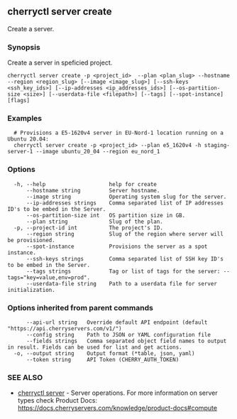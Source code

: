 ## cherryctl server create

Create a server.

### Synopsis

Create a server in speficied project.

```
cherryctl server create -p <project_id>  --plan <plan_slug> --hostname --region <region_slug> [--image <image_slug>] [--ssh-keys <ssh_key_ids>] [--ip-addresses <ip_addresses_ids>] [--os-partition-size <size>] [--userdata-file <filepath>] [--tags] [--spot-instance] [flags]
```

### Examples

```
  # Provisions a E5-1620v4 server in EU-Nord-1 location running on a Ubuntu 20.04:
  cherryctl server create -p <project_id> --plan e5_1620v4 -h staging-server-1 --image ubuntu_20_04 --region eu_nord_1
```

### Options

```
  -h, --help                    help for create
      --hostname string         Server hostname.
      --image string            Operating system slug for the server.
      --ip-addresses strings    Comma separated list of IP addresses ID's to be embed in the Server.
      --os-partition-size int   OS partition size in GB.
      --plan string             Slug of the plan.
  -p, --project-id int          The project's ID.
      --region string           Slug of the region where server will be provisioned.
      --spot-instance           Provisions the server as a spot instance.
      --ssh-keys strings        Comma separated list of SSH key ID's to be embed in the Server.
      --tags strings            Tag or list of tags for the server: --tags="key=value,env=prod".
      --userdata-file string    Path to a userdata file for server initialization.
```

### Options inherited from parent commands

```
      --api-url string   Override default API endpoint (default "https://api.cherryservers.com/v1/")
      --config string    Path to JSON or YAML configuration file
      --fields strings   Comma separated object field names to output in result. Fields can be used for list and get actions.
  -o, --output string    Output format (*table, json, yaml)
      --token string     API Token (CHERRY_AUTH_TOKEN)
```

### SEE ALSO

* [cherryctl server](cherryctl_server.md)	 - Server operations. For more information on server types check Product Docs: https://docs.cherryservers.com/knowledge/product-docs#compute

